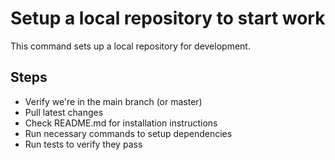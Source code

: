 # Setup a local repository to start work

This command sets up a local repository for development.

## Steps

- Verify we're in the main branch (or master)
- Pull latest changes
- Check README.md for installation instructions
- Run necessary commands to setup dependencies
- Run tests to verify they pass
